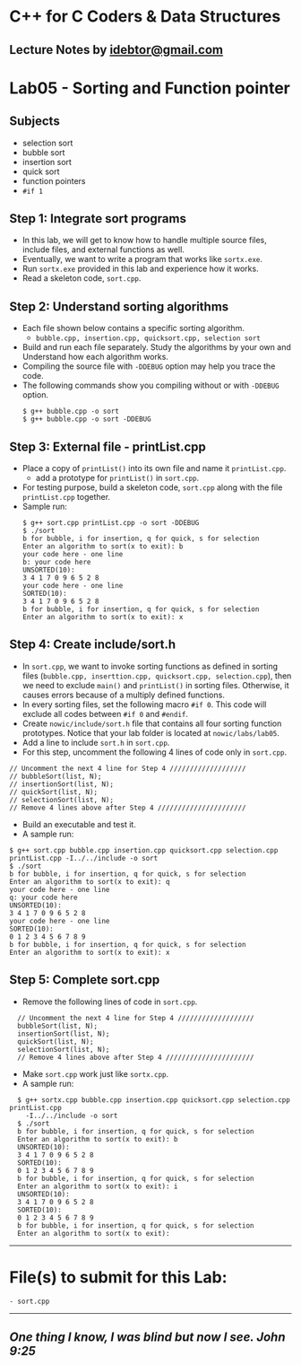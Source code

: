 # C++ for C Coders & Data Structures
Lecture Notes by idebtor@gmail.com
-------------------
# Lab05 - Sorting and Function pointer
## Subjects
  - selection sort
  - bubble sort
  - insertion sort
  - quick sort
  - function pointers
  - `#if 1`

## Step 1: Integrate sort programs
  - In this lab, we will get to know how to handle multiple source files,   include files, and external functions as well.
  - Eventually, we want to write a program that works like `sortx.exe`.  
  - Run `sortx.exe` provided in this lab and experience how it works.  
  - Read a skeleton code, `sort.cpp`.

## Step 2: Understand sorting algorithms

  - Each file shown below contains a specific sorting algorithm.
      - `bubble.cpp, insertion.cpp, quicksort.cpp, selection sort`
  - Build and run each file separately. Study the algorithms by your own and
    Understand how each algorithm works.
  - Compiling the source file with `-DDEBUG` option may help you trace the code.
  - The following commands show you compiling without or with `-DDEBUG` option.
    ```
    $ g++ bubble.cpp -o sort
    $ g++ bubble.cpp -o sort -DDEBUG
    ```

## Step 3: External file - printList.cpp

  - Place a copy of `printList()` into its own file and name it `printList.cpp`.
      - add a prototype for `printList()` in `sort.cpp`.
  - For testing purpose, build a skeleton code, `sort.cpp` along with the file `printList.cpp` together.
  - Sample run:
    ```
    $ g++ sort.cpp printList.cpp -o sort -DDEBUG
    $ ./sort
    b for bubble, i for insertion, q for quick, s for selection
    Enter an algorithm to sort(x to exit): b
    your code here - one line
    b: your code here
    UNSORTED(10):
    3 4 1 7 0 9 6 5 2 8
    your code here - one line
    SORTED(10):
    3 4 1 7 0 9 6 5 2 8
    b for bubble, i for insertion, q for quick, s for selection
    Enter an algorithm to sort(x to exit): x
    ```

## Step 4: Create include/sort.h

  - In `sort.cpp`, we want to invoke sorting functions as defined in sorting files (`bubble.cpp, inserttion.cpp, quicksort.cpp, selection.cpp`), then we need to exclude `main()` and `printList()` in sorting files. Otherwise, it causes errors because of a multiply defined functions.
  - In every sorting files, set the following macro `#if 0`. This code will exclude all codes between `#if 0` and `#endif`.
  - Create `nowic/include/sort.h` file that contains all four sorting function
    prototypes. Notice that your lab folder is located at `nowic/labs/lab05`.
  - Add a line to include `sort.h` in `sort.cpp`.
  - For this step, uncomment the following 4 lines of code only in `sort.cpp`.

  ```
  // Uncomment the next 4 line for Step 4 ///////////////////
  // bubbleSort(list, N);
  // insertionSort(list, N);
  // quickSort(list, N);
  // selectionSort(list, N);
  // Remove 4 lines above after Step 4 //////////////////////
  ```
  - Build an executable and test it.
  - A sample run:

  ```
  $ g++ sort.cpp bubble.cpp insertion.cpp quicksort.cpp selection.cpp printList.cpp -I../../include -o sort
  $ ./sort
  b for bubble, i for insertion, q for quick, s for selection
  Enter an algorithm to sort(x to exit): q
  your code here - one line
  q: your code here
  UNSORTED(10):
  3 4 1 7 0 9 6 5 2 8
  your code here - one line
  SORTED(10):
  0 1 2 3 4 5 6 7 8 9
  b for bubble, i for insertion, q for quick, s for selection
  Enter an algorithm to sort(x to exit): x
  ```

## Step 5: Complete sort.cpp

  - Remove the following lines of code in `sort.cpp`.
  ```
    // Uncomment the next 4 line for Step 4 ///////////////////
    bubbleSort(list, N);
    insertionSort(list, N);
    quickSort(list, N);
    selectionSort(list, N);
    // Remove 4 lines above after Step 4 //////////////////////
  ```
  - Make `sort.cpp` work just like `sortx.cpp`.
  - A sample run:
  ```
    $ g++ sortx.cpp bubble.cpp insertion.cpp quicksort.cpp selection.cpp printList.cpp
      -I../../include -o sort
    $ ./sort
    b for bubble, i for insertion, q for quick, s for selection
    Enter an algorithm to sort(x to exit): b
    UNSORTED(10):
    3 4 1 7 0 9 6 5 2 8
    SORTED(10):
    0 1 2 3 4 5 6 7 8 9
    b for bubble, i for insertion, q for quick, s for selection
    Enter an algorithm to sort(x to exit): i
    UNSORTED(10):
    3 4 1 7 0 9 6 5 2 8
    SORTED(10):
    0 1 2 3 4 5 6 7 8 9
    b for bubble, i for insertion, q for quick, s for selection
    Enter an algorithm to sort(x to exit):
  ```
---------------------------------------------
# File(s) to submit for this Lab:
    - sort.cpp


----------------------------

_One thing I know, I was blind but now I see. John 9:25_
----------------------------
